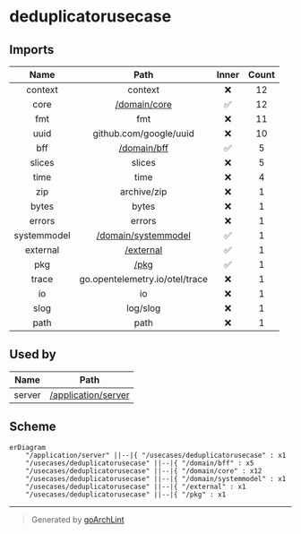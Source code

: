 # deduplicatorusecase

## Imports

|    Name     |                      Path                       | Inner | Count |
|:-----------:|:-----------------------------------------------:|:-----:|:-----:|
|   context   |                     context                     |  ❌   |  12   |
|    core     |        [/domain/core](../domain/core.md)        |  ✅   |  12   |
|     fmt     |                       fmt                       |  ❌   |  11   |
|    uuid     |             github.com/google/uuid              |  ❌   |  10   |
|     bff     |         [/domain/bff](../domain/bff.md)         |  ✅   |   5   |
|   slices    |                     slices                      |  ❌   |   5   |
|    time     |                      time                       |  ❌   |   4   |
|     zip     |                   archive/zip                   |  ❌   |   1   |
|    bytes    |                      bytes                      |  ❌   |   1   |
|   errors    |                     errors                      |  ❌   |   1   |
| systemmodel | [/domain/systemmodel](../domain/systemmodel.md) |  ✅   |   1   |
|  external   |           [/external](../external.md)           |  ✅   |   1   |
|     pkg     |                [/pkg](../pkg.md)                |  ✅   |   1   |
|    trace    |         go.opentelemetry.io/otel/trace          |  ❌   |   1   |
|     io      |                       io                        |  ❌   |   1   |
|    slog     |                    log/slog                     |  ❌   |   1   |
|    path     |                      path                       |  ❌   |   1   |

## Used by

|  Name  |                      Path                       |
|:------:|:-----------------------------------------------:|
| server | [/application/server](../application/server.md) |

## Scheme

```mermaid
erDiagram
    "/application/server" ||--|{ "/usecases/deduplicatorusecase" : x1
    "/usecases/deduplicatorusecase" ||--|{ "/domain/bff" : x5
    "/usecases/deduplicatorusecase" ||--|{ "/domain/core" : x12
    "/usecases/deduplicatorusecase" ||--|{ "/domain/systemmodel" : x1
    "/usecases/deduplicatorusecase" ||--|{ "/external" : x1
    "/usecases/deduplicatorusecase" ||--|{ "/pkg" : x1
```

---

> Generated by [goArchLint](https://github.com/gbh007/goarchlint)
